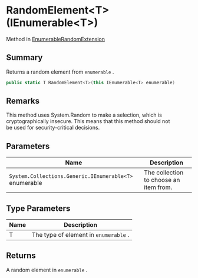 # RandomElement\<T>(IEnumerable\<T>)

Method in [EnumerableRandomExtension](yarn.saliency.enumerablerandomextension.md)

## Summary

Returns a random element from `enumerable` .

```csharp
public static T RandomElement<T>(this IEnumerable<T> enumerable)
```

## Remarks

This method uses System.Random to make a selection, which is\
cryptographically insecure. This means that this method should not\
be used for security-critical decisions.

## Parameters

| Name                                                   | Description                            |
| ------------------------------------------------------ | -------------------------------------- |
| `System.Collections.Generic.IEnumerable<T>` enumerable | The collection to choose an item from. |

## Type Parameters

| Name | Description                           |
| ---- | ------------------------------------- |
| T    | The type of element in `enumerable` . |

## Returns

A random element in `enumerable` .
